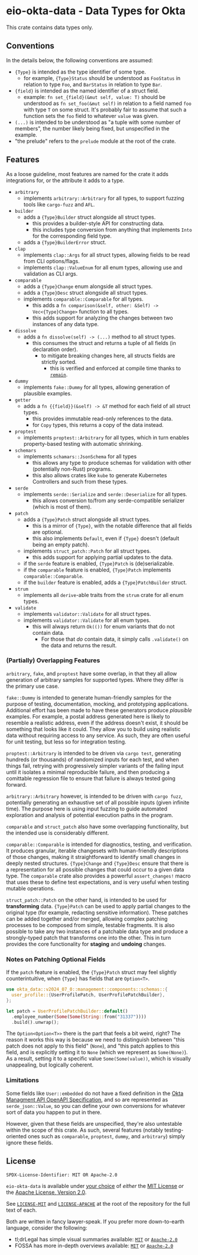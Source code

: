 # eio-okta-data - Data Types for Okta

This crate contains data types only.

## Conventions

In the details below, the following conventions are assumed:

- `{Type}` is intended as the type identifier of some type.
  - for example, `{Type}Status` should be understood as `FooStatus` in relation to type `Foo`, and `BarStatus` in relation to type `Bar`.
- `{field}` is intended as the named identifier of a struct field.
  - example: `fn set_{field}(&mut self, value: T)` should be understood as `fn set_foo(&mut self)` in relation to a field named `foo` with type `T` on some struct. It's probably fair to assume that such a function sets the `foo` field to whatever `value` was given.
- `(...)` is intended to be understood as "a tuple with some number of members", the number likely being fixed, but unspecified in the example.
- "the prelude" refers to the `prelude` module at the root of the crate.

## Features

As a loose guideline, most features are named for the crate it adds integrations for, or the attribute it adds to a type.

- `arbitrary`
  - implements `arbitrary::Arbitrary` for all types, to support fuzzing tools like `cargo-fuzz` and `AFL`.
- `builder`
  - adds a `{Type}Builder` struct alongside all struct types.
    - this provides a builder-style API for constructing data.
    - this includes type conversion from anything that implements `Into` for the corresponding field type.
  - adds a `{Type}BuilderError` struct.
- `clap`
  - implements `clap::Args` for all struct types, allowing fields to be read from CLI options/flags.
  - implements `clap::ValueEnum` for all enum types, allowing use and validation as CLI args.
- `comparable`
  - adds a `{Type}Change` enum alongside all struct types.
  - adds a `{Type}Desc` struct alongside all struct types.
  - implements `comparable::Comparable` for all types.
    - this adds a `fn comparison(&self, other: &Self) -> Vec<{Type}Change>` function to all types.
    - this adds support for analyzing the changes between two instances of any data type.
- `dissolve`
  - adds a `fn dissolve(self) -> (...)` method to all struct types.
    - this consumes the struct and returns a tuple of all fields (in declaration order).
      - to mitigate breaking changes here, all structs fields are strictly sorted.
        - this is verified and enforced at compile time thanks to [`remain`](https://crates.io/crates/remain).
- `dummy`
  - implements `fake::Dummy` for all types, allowing generation of plausible examples.
- `getter`
  - adds a `fn {{field}}(&self) -> &T` method for each field of all struct types.
    - this provides immutable read-only references to the data.
    - for `Copy` types, this returns a copy of the data instead.
- `proptest`
  - implements `proptest::Arbitrary` for all types, which in turn enables property-based testing with automatic shrinking.
- `schemars`
  - implements `schamars::JsonSchema` for all types
    - this allows any type to produce schemas for validation with other (potentially non-Rust) programs.
    - this also allows crates like `kube` to generate Kubernetes Controllers and such from these types.
- `serde`
  - implements `serde::Serialize` and `serde::Deserialize` for all types.
    - this allows conversion to/from any serde-compatible serializer (which is most of them).
- `patch`
  - adds a `{Type}Patch` struct alongside all struct types.
    - this is a mirror of `{Type}`, with the notable difference that all fields are optional.
    - this also implements `Default`, even if `{Type}` doesn't (default being an empty patch).
  - implements `struct_patch::Patch` for all struct types.
    - this adds support for applying partial updates to the data.
  - if the `serde` feature is enabled, `{Type}Patch` is (de)serializable.
  - if the `comparable` feature is enabled, `{Type}Patch` implements `comparable::Comparable`.
  - if the `builder` feature is enabled, adds a `{Type}PatchBuilder` struct.
- `strum`
  - implements all `derive`-able traits from the `strum` crate for all enum types.
- `validate`
  - implements `validator::Validate` for all struct types.
  - implements `validator::Validate` for all enum types.
    - this will always return `Ok(())` for enum variants that do not contain data.
      - For those that *do* contain data, it simply calls `.validate()` on the data and returns the result.

### (Partially) Overlapping Features

`arbitrary`, `fake`, and `proptest` have some overlap, in that they all allow generation of arbitrary samples for supported types. Where they differ is the primary use case.

`fake::Dummy` is intended to generate human-friendly samples for the purpose of testing, documentation, mocking, and prototyping applications. Additional effort has been made to have these generators produce *plausible* examples. For example, a postal address generated here is likely to resemble a realistic address, even if the address doesn't exist, it should be something that looks like it could. They allow you to build using realistic data without requiring access to any service. As such, they are often useful for unit testing, but less so for integration testing.

`proptest::Arbitrary` is intended to be driven via `cargo test`, generating hundreds (or thousands) of randomized inputs for each test, and when things fail, retrying with progressively simpler variants of the failing input until it isolates a minimal reproducible failure, and then producing a comittable regression file to ensure that failure is always tested going forward.

`arbitrary::Arbitrary` however, is intended to be driven with `cargo fuzz`, potentially generating an exhaustive set of all possible inputs (given infinite time). The purpose here is using input fuzzing to guide automated exploration and analysis of potential execution paths in the program.

`comparable` and `struct_patch` also have some overlapping functionality, but the intended use is considerably different.

`comparable::Comparable` is intended for diagnostics, testing, and verification. It produces granular, iterable changesets with human-friendly descriptions of those changes, making it straightforward to identify small changes in deeply nested structures. `{Type}Change` and `{Type}Desc` ensure that there is a representation for all possible changes that could occur to a given data type. The `comparable` crate also provides a powerful `assert_changes!` macro that uses these to define test expectations, and is very useful when testing mutable operations.

`struct_patch::Patch` on the other hand, is intended to be used for **transforming** data. `{Type}Patch` can be used to apply partial changes to the original type (for example, redacting sensitive information). These patches can be added together and/or merged, allowing complex patching processes to be composed from simple, testable fragments. It is also possible to take any two instances of a patchable data type and produce a strongly-typed patch that transforms one into the other. This in turn provides the core functionality for **staging** and **undoing** changes.

### Notes on Patching Optional Fields

If the `patch` feature is enabled, the `{Type}Patch` struct may feel slightly counterintuitive, when `{Type}` has fields that are `Option<T>`.

```rust
use okta_data::v2024_07_0::management::components::schemas::{
  user_profile::{UserProfilePatch, UserProfilePatchBuilder},
};

let patch = UserProfilePatchBuilder::default()
  .employee_number(Some(Some(String::from("31337"))))
  .build().unwrap();
```

The `Option<Option<T>>` there is the part that feels a bit weird, right? The reason it works this way is because we need to distinguish between "this patch does not apply to this field" (`None`), and "this patch applies to this field, and is explicitly setting it to `None` (which we represent as `Some(None)`). As a result, setting it to a specific value `Some(Some(value))`, which is visually unappealing, but logically coherent.

### Limitations

Some fields like `User::embedded` do not have a fixed definition in the [Okta Managment API OpenAPI Specification](https://github.com/okta/okta-management-openapi-spec), and so are represented as `serde_json::Value`, so you can define your own conversions for whatever sort of data you happen to put in there.

However, given that these fields are unspecified, they're also untestable within the scope of this crate. As such, several features (notably testing-oriented ones such as `comparable`, `proptest`, `dummy`, and `arbitrary`) simply ignore these fields.

## License

```text
SPDX-License-Identifier: MIT OR Apache-2.0
```

`eio-okta-data` is available under [your choice](https://fossa.com/blog/dual-licensing-models-explained/) of *either* the [MIT License](https://colstrom.mit-license.org) *or* the [Apache License, Version 2.0](https://www.apache.org/licenses/LICENSE-2.0).

See [`LICENSE-MIT`](../LICENSE-MIT) and [`LICENSE-APACHE`](../LICENSE-APACHE) at the root of the repository for the full text of each.

Both are written in fancy lawyer-speak. If you prefer more down-to-earth language, consider the following:

- tl;drLegal has simple visual summaries available: [`MIT`](https://www.tldrlegal.com/license/mit-license) or [`Apache-2.0`](https://www.tldrlegal.com/license/apache-license-2-0-apache-2-0)
- FOSSA has more in-depth overviews available: [`MIT`](https://fossa.com/blog/open-source-licenses-101-mit-license/) or [`Apache-2.0`](https://fossa.com/blog/open-source-licenses-101-apache-license-2-0/)
